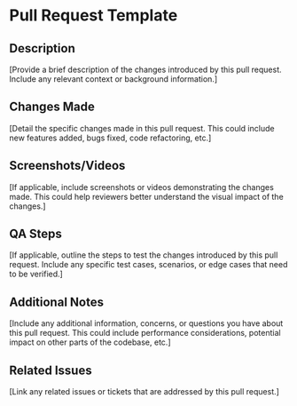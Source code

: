 # Pull Request Template

## Description
[Provide a brief description of the changes introduced by this pull request. Include any relevant context or background information.]

## Changes Made
[Detail the specific changes made in this pull request. This could include new features added, bugs fixed, code refactoring, etc.]

## Screenshots/Videos
[If applicable, include screenshots or videos demonstrating the changes made. This could help reviewers better understand the visual impact of the changes.]

## QA Steps
[If applicable, outline the steps to test the changes introduced by this pull request. Include any specific test cases, scenarios, or edge cases that need to be verified.]

## Additional Notes
[Include any additional information, concerns, or questions you have about this pull request. This could include performance considerations, potential impact on other parts of the codebase, etc.]

## Related Issues
[Link any related issues or tickets that are addressed by this pull request.]
